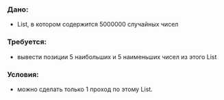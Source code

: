 ### Дано:
* List<Integer>, в котором содержится 5000000 случайных чисел
### Требуется:
* вывести позиции 5 наибольших и 5 наименьших чисел из этого List
### Условия:
* можно сделать только 1 проход по этому List.